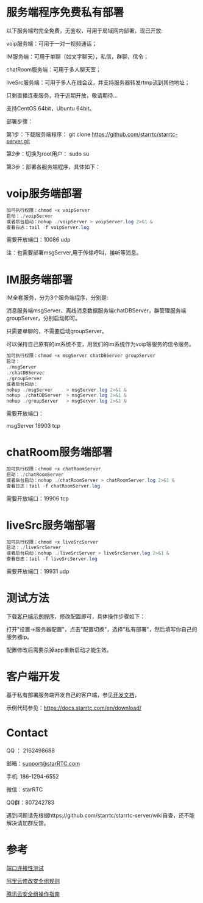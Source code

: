 # 服务端程序免费私有部署

以下服务端均完全免费，无鉴权，可用于局域网内部署，现已开放:

voip服务端：可用于一对一视频通话；

IM服务端：可用于单聊（如文字聊天），私信，群聊，信令；

chatRoom服务端：可用于多人聊天室；

liveSrc服务端：可用于多人在线会议，并支持服务器转发rtmp流到其他地址；


只剩直播连麦服务，将于近期开放，敬请期待...

支持CentOS 64bit，Ubuntu 64bit。

部署步骤：

第1步：下载服务端程序： git clone https://github.com/starrtc/starrtc-server.git

第2步：切换为root用户： sudo su

第3步：部署各服务端程序，具体如下：

voip服务端部署
==
```java
加可执行权限：chmod +x voipServer
启动：./voipServer     
或者后台启动：nohup ./voipServer > voipServer.log 2>&1 &
查看日志：tail -f voipServer.log
```
需要开放端口：10086 udp

注：也需要部署msgServer,用于传输呼叫，接听等消息。

IM服务端部署
==
IM全套服务，分为3个服务端程序，分别是:

消息服务端msgServer、离线消息数据服务端chatDBServer，群管理服务端groupServer，分别启动即可。

只需要单聊的，不需要启动groupServer。

可以保持自己原有的im系统不变，用我们的im系统作为voip等服务的信令服务。
```java
加可执行权限：chmod +x msgServer chatDBServer groupServer
启动：
./msgServer    
./chatDBServer 
./groupServer  
或者后台启动：
nohup ./msgServer     > msgServer.log 2>&1 &
nohup ./chatDBServer  > msgServer.log 2>&1 &
nohup ./groupServer   > msgServer.log 2>&1 &

```
需要开放端口：

msgServer 		19903 tcp


chatRoom服务端部署
==
```java
加可执行权限：chmod +x chatRoomServer
启动：./chatRoomServer     
或者后台启动：nohup ./chatRoomServer > chatRoomServer.log 2>&1 &
查看日志：tail -f chatRoomServer.log
```
需要开放端口：19906 tcp



liveSrc服务端部署
==
```java
加可执行权限：chmod +x liveSrcServer
启动：./liveSrcServer     
或者后台启动：nohup ./liveSrcServer > liveSrcServer.log 2>&1 &
查看日志：tail -f liveSrcServer.log
```
需要开放端口：19931 udp



测试方法
=====
下载[客户端示例程序](https://docs.starrtc.com/en/download/)，修改配置即可，具体操作步骤如下：

打开"设置->服务器配置"，点击"配置切换"，选择"私有部署"，然后填写你自己的服务器ip。

配置修改后需要杀掉app重新启动才能生效。

客户端开发
=====
基于私有部署服务端开发自己的客户端，参见[开发文档](https://docs.starrtc.com/zh-cn/docs/android-single-server-init.html)，

示例代码参见：https://docs.starrtc.com/en/download/

Contact
=====
QQ ： 2162498688

邮箱：<a href="mailto:support@starRTC.com">support@starRTC.com</a>

手机: 186-1294-6552

微信：starRTC

QQ群：807242783

遇到问题请先根据https://github.com/starrtc/starrtc-server/wiki自查，还不能解决请加群反馈。

参考
==
[端口连接性测试](https://github.com/starrtc/starrtc-server/wiki/TCP%E4%B8%8EUDP%E7%AB%AF%E5%8F%A3%E8%BF%9E%E6%8E%A5%E6%80%A7%E6%B5%8B%E8%AF%95)

[阿里云修改安全组规则](https://help.aliyun.com/document_detail/101471.html)

[腾讯云安全组操作指南](https://cloud.tencent.com/document/product/213/18197)


